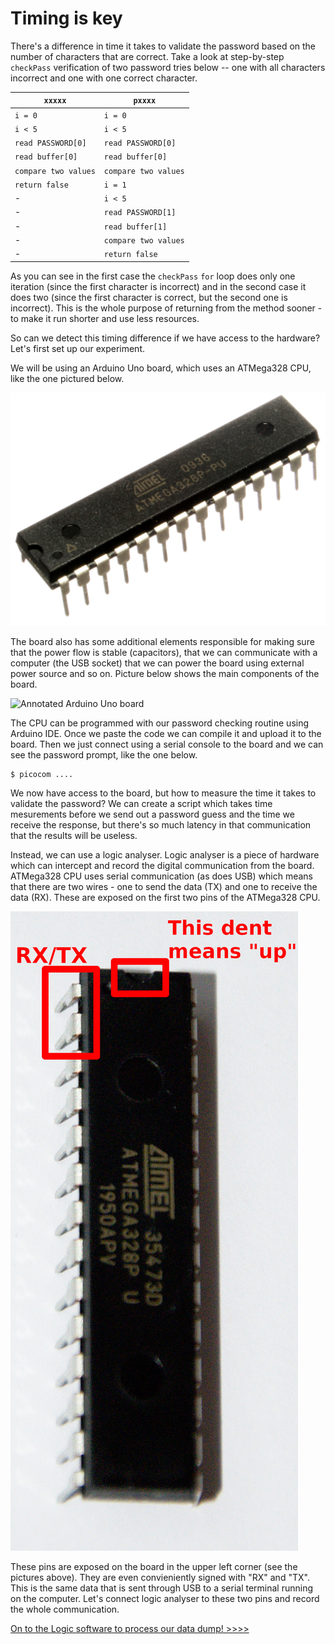 # Timing is key

There's a difference in time it takes to validate the password based on the number of characters that are correct. Take a look at step-by-step `checkPass` verification of two password tries below -- one with all characters incorrect and one with one correct character.

`xxxxx` | `pxxxx`
------------ | -------------
`i = 0` | `i = 0`
`i < 5` | `i < 5`
`read PASSWORD[0]` | `read PASSWORD[0]`
`read buffer[0]` | `read buffer[0]`
`compare two values` | `compare two values`
`return false` | `i = 1`
\- | `i < 5`
\- | `read PASSWORD[1]`
\- | `read buffer[1]`
\- | `compare two values`
\- | `return false`

As you can see in the first case the `checkPass` `for` loop does only one iteration (since the first character is incorrect) and in the second case it does two (since the first character is correct, but the second one is incorrect). This is the whole purpose of returning from the method sooner - to make it run shorter and use less resources.

So can we detect this timing difference if we have access to the hardware? Let's first set up our experiment.

We will be using an Arduino Uno board, which uses an ATMega328 CPU, like the one pictured below.

![ATMega328 CPU](assets/atmega328p-pu.jpg)

The board also has some additional elements responsible for making sure that the power flow is stable (capacitors), that we can communicate with a computer (the USB socket) that we can power the board using external power source and so on. Picture below shows the main components of the board.

![Annotated Arduino Uno board](assets/arduino_uno_annotated.jpg)

The CPU can be programmed with our password checking routine using Arduino IDE. Once we paste the code we can compile it and upload it to the board. Then we just connect using a serial console to the board and we can see the password prompt, like the one below.

```
$ picocom ....
```

We now have access to the board, but how to measure the time it takes to validate the password? We can create a script which takes time mesurements before we send out a password guess and the time we receive the response, but there's so much latency in that communication that the results will be useless.

Instead, we can use a logic analyser. Logic analyser is a piece of hardware which can intercept and record the digital communication from the board. ATMega328 CPU uses serial communication (as does USB) which means that there are two wires - one to send the data (TX) and one to receive the data (RX). These are exposed on the first two pins of the ATMega328 CPU.

![Annotated ATMega CPU](assets/atmega_annotated.jpg)

These pins are exposed on the board in the upper left corner (see the pictures above). They are even convieniently signed with "RX" and "TX". This is the same data that is sent through USB to a serial terminal running on the computer. Let's connect logic analyser to these two pins and record the whole communication.


[On to the Logic software to process our data dump! >>>>](dump)

